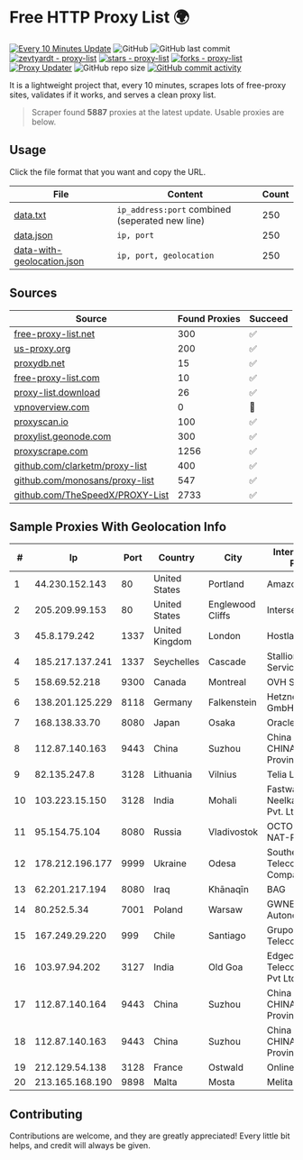 
# Free HTTP Proxy List 🌍

[![Every 10 Minutes Update](https://github.com/mertguvencli/http-proxy-list/actions/workflows/main.yml/badge.svg?branch=main)](https://github.com/mertguvencli/http-proxy-list/actions/workflows/main.yml)
![GitHub](https://img.shields.io/github/license/mertguvencli/http-proxy-list)
![GitHub last commit](https://img.shields.io/github/last-commit/mertguvencli/http-proxy-list)
[![zevtyardt - proxy-list](https://img.shields.io/static/v1?label=zevtyardt&message=proxy-list&color=blue&logo=github)](https://github.com/zevtyardt/proxy-list "Go to GitHub repo")
[![stars - proxy-list](https://img.shields.io/github/stars/zevtyardt/proxy-list?style=social)](https://github.com/zevtyardt/proxy-list)
[![forks - proxy-list](https://img.shields.io/github/forks/zevtyardt/proxy-list?style=social)](https://github.com/zevtyardt/proxy-list)
[![Proxy Updater](https://github.com/zevtyardt/proxy-list/workflows/Proxy%20Updater/badge.svg)](https://github.com/zevtyardt/proxy-list/actions?query=workflow:"Proxy+Updater")
![GitHub repo size](https://img.shields.io/github/repo-size/zevtyardt/proxy-list)
[![GitHub commit activity](https://img.shields.io/github/commit-activity/m/zevtyardt/proxy-list?logo=commits)](https://github.com/zevtyardt/proxy-list/commits/main)

It is a lightweight project that, every 10 minutes, scrapes lots of free-proxy sites, validates if it works, and serves a clean proxy list.

> Scraper found **5887** proxies at the latest update. Usable proxies are below.

## Usage

Click the file format that you want and copy the URL.

|File|Content|Count|
|----|-------|-----|
|[data.txt](https://raw.githubusercontent.com/mertguvencli/http-proxy-list/main/proxy-list/data.txt)|`ip_address:port` combined (seperated new line)|250|
|[data.json](https://raw.githubusercontent.com/mertguvencli/http-proxy-list/main/proxy-list/data.json)|`ip, port`|250|
|[data-with-geolocation.json](https://raw.githubusercontent.com/mertguvencli/http-proxy-list/main/proxy-list/data-with-geolocation.json)|`ip, port, geolocation`|250|

## Sources

|Source|Found Proxies|Succeed|
|------|-------------|-------|
|[free-proxy-list.net](https://free-proxy-list.net)|300|✅|
|[us-proxy.org](https://www.us-proxy.org)|200|✅|
|[proxydb.net](http://proxydb.net)|15|✅|
|[free-proxy-list.com](https://free-proxy-list.com/?page=&port=&type%5B%5D=http&type%5B%5D=https&up_time=0&search=Search)|10|✅|
|[proxy-list.download](https://www.proxy-list.download/HTTP)|26|✅|
|[vpnoverview.com](https://vpnoverview.com/privacy/anonymous-browsing/free-proxy-servers)|0|🚫|
|[proxyscan.io](https://www.proxyscan.io)|100|✅|
|[proxylist.geonode.com](https://proxylist.geonode.com/api/proxy-list?limit=300&page=1&sort_by=lastChecked&sort_type=desc&protocols=http,https)|300|✅|
|[proxyscrape.com](https://api.proxyscrape.com/v2/?request=displayproxies&protocol=http&timeout=10000&country=all&ssl=all&anonymity=all)|1256|✅|
|[github.com/clarketm/proxy-list](https://raw.githubusercontent.com/clarketm/proxy-list/master/proxy-list-raw.txt)|400|✅|
|[github.com/monosans/proxy-list](https://raw.githubusercontent.com/monosans/proxy-list/main/proxies/http.txt)|547|✅|
|[github.com/TheSpeedX/PROXY-List](https://raw.githubusercontent.com/TheSpeedX/PROXY-List/master/http.txt)|2733|✅|


## Sample Proxies With Geolocation Info

|#|Ip|Port|Country|City|Internet Service Provider|
|-|--|----|-------|----|-------------------------|
|1|44.230.152.143|80|United States|Portland|Amazon.com, Inc.|
|2|205.209.99.153|80|United States|Englewood Cliffs|Interserver, Inc|
|3|45.8.179.242|1337|United Kingdom|London|Hostland LLC|
|4|185.217.137.241|1337|Seychelles|Cascade|Stallion Network Services Limited|
|5|158.69.52.218|9300|Canada|Montreal|OVH SAS|
|6|138.201.125.229|8118|Germany|Falkenstein|Hetzner Online GmbH|
|7|168.138.33.70|8080|Japan|Osaka|Oracle Corporation|
|8|112.87.140.163|9443|China|Suzhou|China Unicom CHINA169 Jiangsu Province Network|
|9|82.135.247.8|3128|Lithuania|Vilnius|Telia Lietuva|
|10|103.223.15.150|3128|India|Mohali|Fastway Shree Neelkanth Network Pvt. Ltd|
|11|95.154.75.104|8080|Russia|Vladivostok|OCTOPUSNET-NAT-POOL13 1bn|
|12|178.212.196.177|9999|Ukraine|Odesa|Southern Telecommunication Company Ltd.|
|13|62.201.217.194|8080|Iraq|Khānaqīn|BAG|
|14|80.252.5.34|7001|Poland|Warsaw|GWNET Autonomus System|
|15|167.249.29.220|999|Chile|Santiago|Grupo Metrowan Telecom SPA|
|16|103.97.94.202|3127|India|Old Goa|Edgecom Telecommunication Pvt Ltd|
|17|112.87.140.164|9443|China|Suzhou|China Unicom CHINA169 Jiangsu Province Network|
|18|112.87.140.163|9443|China|Suzhou|China Unicom CHINA169 Jiangsu Province Network|
|19|212.129.54.138|3128|France|Ostwald|Online S.A.S.|
|20|213.165.168.190|9898|Malta|Mosta|Melita plc|



## Contributing

Contributions are welcome, and they are greatly appreciated! Every
little bit helps, and credit will always be given.

